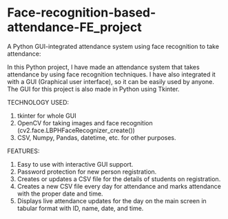 # Face-recognition-based-attendance-FE_project

A Python GUI-integrated attendance system using face recognition to take attendance:

In this Python project, I have made an attendance system that takes attendance by using face recognition techniques. I have also integrated it with a GUI (Graphical user interface), so it can be easily used by anyone. The GUI for this project is also made in Python using Tkinter.

TECHNOLOGY USED:
1) tkinter for whole GUI
2) OpenCV for taking images and face recognition (cv2.face.LBPHFaceRecognizer_create())
3) CSV, Numpy, Pandas, datetime, etc. for other purposes.

FEATURES:
1) Easy to use with interactive GUI support.
2) Password protection for new person registration.
3) Creates or updates a CSV file for the details of students on registration.
4) Creates a new CSV file every day for attendance and marks attendance with the proper date and time.
5) Displays live attendance updates for the day on the main screen in tabular format with ID, name, date, and time.
